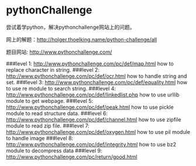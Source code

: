 # pythonChallenge
尝试着学python，解决pythonchallenge网站上的问题。

网上的解题：http://holger.thoelking.name/python-challenge/all

题目网站: http://www.pythonchallenge.com/

###level 1: http://www.pythonchallenge.com/pc/def/map.html
	how to replace character in string.
###level 2: http://www.pythonchallenge.com/pc/def/ocr.html
	how to handle string and set.
###level 3: http://www.pythonchallenge.com/pc/def/equality.html
	how to use re module to search string.
###level 4: http://www.pythonchallenge.com/pc/def/linkedlist.php
	how to use urllib module to get webpage.
###level 5: http://www.pythonchallenge.com/pc/def/peak.html
	how to use pickle module to read structure data.
###level 6: http://www.pythonchallenge.com/pc/def/channel.html
	how to use zipfile module to read zip file.
###level 7: http://www.pythonchallenge.com/pc/def/oxygen.html
	how to use pil module to handle image
###level 8: http://www.pythonchallenge.com/pc/def/integrity.html
	how to use bz2 module to decompress data
###level 9: http://www.pythonchallenge.com/pc/return/good.html
	



